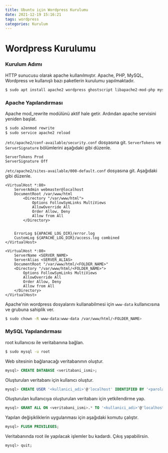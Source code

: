 ```yaml
---
title: Ubuntu için Wordpress Kurulumu
date: 2021-12-19 15:16:21
tags: wordpress
categories: Kurulum
---
```

# Wordpress Kurulumu
### Kurulum Adımı
HTTP sunucusu olarak apache kullanılmıştır. Apache, PHP, MySQL, Wordpress ve kullanışlı bazı paketlerin kurulumu yapılmaktadır.
```bash
$ sudo apt install apache2 wordpress ghostscript libapache2-mod-php mysql-server php php-mysql php-ldap php-curl php-xml php-mbstring php-imagick php-zip php-bcmath php-intl php-json
```

<!-- more -->

### Apache Yapılandırması
Apache mod_rewrite modülünü aktif hale getir. Ardından apache servisini yeniden başlat.
```bash
$ sudo a2enmod rewrite
$ sudo service apache2 reload
```

``/etc/apache2/conf-available/security.conf`` dosyasına git. ``ServerTokens`` ve ``ServerSignature`` bölümlerini aşağıdaki gibi düzenle.
```apacheconf 
ServerTokens Prod
ServerSignature Off
```

``/etc/apache2/sites-available/000-default.conf`` dosyasına git. Aşağıdaki gibi düzenle.
```apacheconf 
<VirtualHost *:80>
	ServerAdmin webmaster@localhost
	DocumentRoot /var/www/html
    	<Directory "/var/www/html">
        	Options FollowSymLinks MultiViews
        	AllowOverride All
        	Order Allow, Deny
        	Allow from All
    	</Directory>


	ErrorLog ${APACHE_LOG_DIR}/error.log
	CustomLog ${APACHE_LOG_DIR}/access.log combined
</VirtualHost>

<VirtualHost *:80>
    ServerName <SERVER_NAME>
    ServerAlias <SERVER_ALIAS>
    DocumentRoot "/var/www/html/<FOLDER_NAME>"
    <Directory "/var/www/html/<FOLDER_NAME>">
        Options FollowSymLinks MultiViews
        AllowOverride All
        Order Allow, Deny
        Allow from All
    </Directory>
</VirtualHost>
```

Apache'nin wordpress dosyalarını kullanabilmesi için ``www-data`` kullanıcısına ve grubuna sahiplik ver.
```bash
$ sudo chown -R www-data:www-data /var/www/html/<FOLDER_NAME>
```

### MySQL Yapılandırması
root kullanıcısı ile veritabanına bağlan.
```bash
$ sudo mysql -u root
```

Web sitesinin bağlanacağı veritabanının oluştur.
```sql
mysql> CREATE DATABASE <veritabani_ismi>;
```

Oluşturulan veritabanı için kullanıcı oluştur.
```sql
mysql> CREATE USER '<kullanici_adi>'@'localhost' IDENTIFIED BY '<parola>';
```

Oluşturulan kullanıcıya oluşturulan veritabanı için yetkilendirme yap.
```sql
mysql> GRANT ALL ON <veritabani_ismi>.* TO '<kullanici_adi>'@'localhost' WITH GRANT OPTION;
```

Yapılan değişikliklerin uygulanması için aşağıdaki komutu çalıştır.
```sql
mysql> FLUSH PRIVILEGES;
```

Veritabanında root ile yapılacak işlemler bu kadardı. Çıkış yapabilirsin.
```sql
mysql> quit;
```